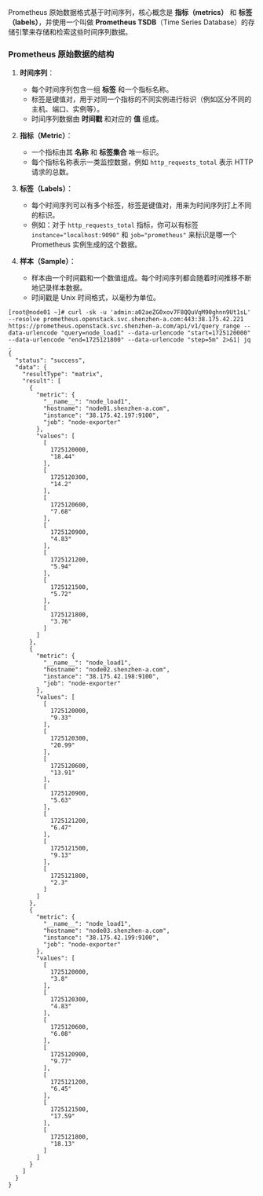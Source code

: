 Prometheus 原始数据格式基于时间序列，核心概念是 **指标（metrics）** 和 **标签（labels）**，并使用一个叫做 **Prometheus TSDB**（Time Series Database）的存储引擎来存储和检索这些时间序列数据。

### Prometheus 原始数据的结构

1. **时间序列**：
    
    - 每个时间序列包含一组 **标签** 和一个指标名称。
    - 标签是键值对，用于对同一个指标的不同实例进行标识（例如区分不同的主机、端口、实例等）。
    - 时间序列数据由 **时间戳** 和对应的 **值** 组成。
2. **指标（Metric）**：
    
    - 一个指标由其 **名称** 和 **标签集合** 唯一标识。
    - 每个指标名称表示一类监控数据，例如 `http_requests_total` 表示 HTTP 请求的总数。
3. **标签（Labels）**：
    
    - 每个时间序列可以有多个标签，标签是键值对，用来为时间序列打上不同的标识。
    - 例如：对于 `http_requests_total` 指标，你可以有标签 `instance="localhost:9090"` 和 `job="prometheus"` 来标识是哪一个 Prometheus 实例生成的这个数据。
4. **样本（Sample）**：
    
    - 样本由一个时间戳和一个数值组成。每个时间序列都会随着时间推移不断地记录样本数据。
    - 时间戳是 Unix 时间格式，以毫秒为单位。

```
[root@node01 ~]# curl -sk -u 'admin:a02aeZG0xov7F8QQuVqM90ghnn9Ut1sL' --resolve prometheus.openstack.svc.shenzhen-a.com:443:38.175.42.221 https://prometheus.openstack.svc.shenzhen-a.com/api/v1/query_range --data-urlencode "query=node_load1" --data-urlencode "start=1725120000" --data-urlencode "end=1725121800" --data-urlencode "step=5m" 2>&1| jq .
{
  "status": "success",
  "data": {
    "resultType": "matrix",
    "result": [
      {
        "metric": {
          "__name__": "node_load1",
          "hostname": "node01.shenzhen-a.com",
          "instance": "38.175.42.197:9100",
          "job": "node-exporter"
        },
        "values": [
          [
            1725120000,
            "18.44"
          ],
          [
            1725120300,
            "14.2"
          ],
          [
            1725120600,
            "7.68"
          ],
          [
            1725120900,
            "4.83"
          ],
          [
            1725121200,
            "5.94"
          ],
          [
            1725121500,
            "5.72"
          ],
          [
            1725121800,
            "3.76"
          ]
        ]
      },
      {
        "metric": {
          "__name__": "node_load1",
          "hostname": "node02.shenzhen-a.com",
          "instance": "38.175.42.198:9100",
          "job": "node-exporter"
        },
        "values": [
          [
            1725120000,
            "9.33"
          ],
          [
            1725120300,
            "20.99"
          ],
          [
            1725120600,
            "13.91"
          ],
          [
            1725120900,
            "5.63"
          ],
          [
            1725121200,
            "6.47"
          ],
          [
            1725121500,
            "9.13"
          ],
          [
            1725121800,
            "2.3"
          ]
        ]
      },
      {
        "metric": {
          "__name__": "node_load1",
          "hostname": "node03.shenzhen-a.com",
          "instance": "38.175.42.199:9100",
          "job": "node-exporter"
        },
        "values": [
          [
            1725120000,
            "3.8"
          ],
          [
            1725120300,
            "4.83"
          ],
          [
            1725120600,
            "6.08"
          ],
          [
            1725120900,
            "9.77"
          ],
          [
            1725121200,
            "6.45"
          ],
          [
            1725121500,
            "17.59"
          ],
          [
            1725121800,
            "18.13"
          ]
        ]
      }
    ]
  }
}

```